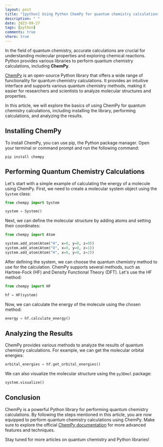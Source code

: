 ```yaml
---
layout: post
title: "[python] Using Python ChemPy for quantum chemistry calculations"
description: " "
date: 2023-09-27
tags: [python]
comments: true
share: true
---
```


In the field of quantum chemistry, accurate calculations are crucial for understanding molecular properties and exploring chemical reactions. Python provides various libraries to perform quantum chemistry calculations, including **ChemPy**.

[ChemPy](https://pypi.org/project/ChemPy/) is an open-source Python library that offers a wide range of functionality for quantum chemistry calculations. It provides an intuitive interface and supports various quantum chemistry methods, making it easier for researchers and scientists to analyze molecular structures and properties.

In this article, we will explore the basics of using ChemPy for quantum chemistry calculations, including installing the library, performing calculations, and analyzing the results.

## Installing ChemPy

To install ChemPy, you can use pip, the Python package manager. Open your terminal or command prompt and run the following command:

```shell
pip install chempy
```

## Performing Quantum Chemistry Calculations

Let's start with a simple example of calculating the energy of a molecule using ChemPy. First, we need to create a molecular system object using the `System` class:

```python
from chempy import System

system = System()
```

Next, we can define the molecular structure by adding atoms and setting their coordinates:

```python
from chempy import Atom

system.add_atom(Atom("H", x=0, y=0, z=0))
system.add_atom(Atom("O", x=0, y=0, z=1))
system.add_atom(Atom("H", x=0, y=0, z=2))
```

After defining the system, we can choose the quantum chemistry method to use for the calculation. ChemPy supports several methods, such as Hartree-Fock (HF) and Density Functional Theory (DFT). Let's use the HF method:

```python
from chempy import HF

hf = HF(system)
```

Now, we can calculate the energy of the molecule using the chosen method:

```python
energy = hf.calculate_energy()
```

## Analyzing the Results

ChemPy provides various methods to analyze the results of quantum chemistry calculations. For example, we can get the molecular orbital energies:

```python
orbital_energies = hf.get_orbital_energies()
```

We can also visualize the molecular structure using the `py3Dmol` package:

```python
system.visualize()
```

## Conclusion

ChemPy is a powerful Python library for performing quantum chemistry calculations. By following the steps mentioned in this article, you are now equipped to perform quantum chemistry calculations using ChemPy. Make sure to explore the official [ChemPy documentation](https://chempy.readthedocs.io/) for more advanced features and techniques.

Stay tuned for more articles on quantum chemistry and Python libraries!